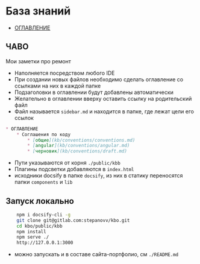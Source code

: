 # База знаний

* [ОГЛАВЛЕНИЕ](index.md)

## ЧАВО

Мои заметки про ремонт

* Наполняется посредством любого IDE
* При создании новых файлов необходимо сделать оглавление со ссылками на них в каждой папке
* Подзаголовки в оглавлении будут добавлены автоматически
* Желательно в оглавлении вверху оставить ссылку на родительский файл
* Файл называется `sidebar.md` и находится в папке, где лежат цели его ссылок

```md
* ОГЛАВЛЕНИЕ
	* Соглашения по коду
		* [общие](kb/conventions/conventions.md)
		* [angular](kb/conventions/angular.md)
		* [черновик](kb/conventions/draft.md)
```

* Пути указываются от корня `./public/kbb`
* Плагины подсветки добавляются в `index.html`
* исходники docsify в папке `docsify`, из них в статику переносятся папки `components` и `lib`

## Запуск локально

```bash
	npm i docsify-cli -g
	git clone git@gitlab.com:stepanovv/kbo.git
	cd kbo/public/kbb
	npm install
	npm serve ./
	http://127.0.0.1:3000
```
* можно запускать и в составе сайта-портфолио, см `./README.md`